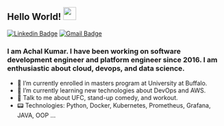 ## Hello World! <img src="https://raw.githubusercontent.com/iampavangandhi/iampavangandhi/master/gifs/Hi.gif" width="30px"></h2>
[![Linkedin Badge](https://img.shields.io/badge/-Achal_Kumar-blue?style=flat-square&logo=Linkedin&logoColor=white&link=https://www.linkedin.com/in/achalk14//)](https://www.linkedin.com/in/achalk14/) [![Gmail Badge](https://img.shields.io/badge/-achal9256@gmail.com-c14438?style=flat-square&logo=Gmail&logoColor=white&link=mailto:achal9256@gmail.com)](mailto:achal9256@gmail.com)

### I am Achal Kumar. I have been working on software development engineer and platform engineer since 2016. I am enthusiastic about cloud, devops, and data science.

- 🔭 I’m currently enrolled in masters program at University at Buffalo. 
- 🌱 I’m currently learning new technologies about DevOps and AWS.
- 💬 Talk to me about UFC, stand-up comedy, and workout.
- 📟 Technologies: Python, Docker, Kubernetes, Prometheus, Grafana, JAVA, OOP ...
